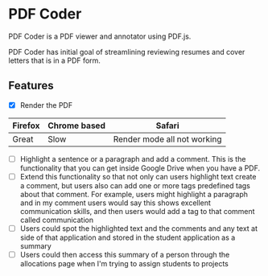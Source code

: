 # PDF Coder

PDF Coder is a PDF viewer and annotator using PDF.js.

PDF Coder has initial goal of streamlining reviewing resumes and cover letters that is in a PDF form.

## Features

- [x] Render the PDF

| Firefox | Chrome based | Safari |
| --- | --- | --- |
| Great | Slow | Render mode all not working |

- [ ] Highlight a sentence or a paragraph and add a comment. This is the functionality that you can get inside Google Drive when you have a PDF.
- [ ] Extend this functionality so that not only can users highlight text create a comment, but users also can add one or more tags predefined tags about that comment. For example, users might highlight a paragraph and in my comment users would say this shows excellent communication skills, and then users would add a tag to that comment called communication
- [ ] Users could spot the highlighted text and the comments and any text at side of that application and stored in the student application as a summary
- [ ] Users could then access this summary of a person through the allocations page when I'm trying to assign students to projects
